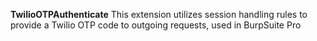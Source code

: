 **TwilioOTPAuthenticate**
This extension utilizes session handling rules to provide a Twilio OTP code to outgoing requests, used in BurpSuite Pro
